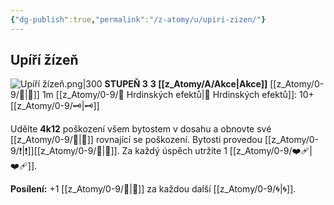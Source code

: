 ```yaml
---
{"dg-publish":true,"permalink":"/z-atomy/u/upiri-zizen/"}
---
```


## Upíří žízeň
![Upíří žízeň.png|300](/img/user/z_img/Up%C3%AD%C5%99%C3%AD%20%C5%BE%C3%ADze%C5%88.png)
**STUPEŇ 3**
**3 [[z_Atomy/A/Akce\|Akce]]**
[[z_Atomy/0-9/🫱\|🫱]] 1m
[[z_Atomy/0-9/📶 Hrdinských efektů\|📶 Hrdinských efektů]]: 10+[[z_Atomy/0-9/🗝\|🗝]]

Udělte **4k12** poškození všem bytostem v dosahu a obnovte své [[z_Atomy/0-9/💖\|💖]] rovnající se poškození. 
Bytosti provedou [[z_Atomy/0-9/❗\|❗]][[z_Atomy/0-9/💪\|💪]]. Za každý úspěch utržíte 1 [[z_Atomy/0-9/❤️‍🩹\|❤️‍🩹]].

**Posílení:** +1 [[z_Atomy/0-9/📶\|📶]] za každou další [[z_Atomy/0-9/🌀\|🌀]].